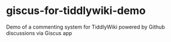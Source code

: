 # giscus-for-tiddlywiki-demo

Demo of a commenting system for TiddlyWiki powered by Github discussions via Giscus app
